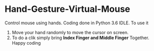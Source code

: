 # Hand-Gesture-Virtual-Mouse
Control mouse using hands. Coding done in Python 3.6 IDLE.
To use it 
1. Move your hand randomly to move the cursor on screen. 
2. To do a clik simply bring **Index Finger and Middle Finger** Together. 
Happy coding
